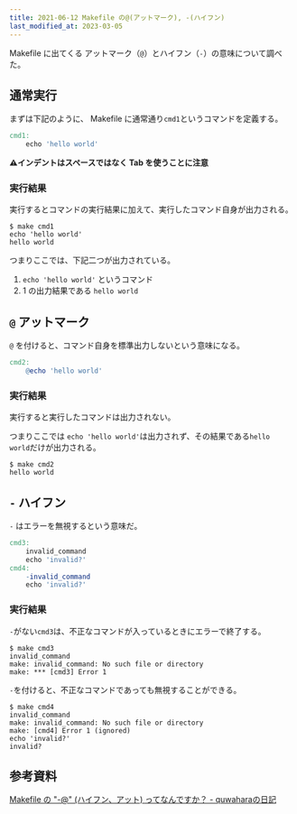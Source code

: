 ```yaml
---
title: 2021-06-12 Makefile の@(アットマーク), -(ハイフン)
last_modified_at: 2023-03-05
---
```


Makefile に出てくる アットマーク（`@`）とハイフン（`-`）の意味について調べた。

## 通常実行

まずは下記のように、 Makefile に通常通り`cmd1`というコマンドを定義する。

```makefile
cmd1:
	echo 'hello world'
```

**⚠インデントはスペースではなく Tab を使うことに注意**

### 実行結果

実行するとコマンドの実行結果に加えて、実行したコマンド自身が出力される。

```console
$ make cmd1
echo 'hello world'
hello world
```

つまりここでは、下記二つが出力されている。

1. `echo 'hello world'` というコマンド
1. 1 の出力結果である `hello world`

## `@` アットマーク

`@` を付けると、コマンド自身を標準出力しないという意味になる。

```makefile
cmd2:
	@echo 'hello world'
```

### 実行結果

実行すると実行したコマンドは出力されない。

つまりここでは `echo 'hello world'`は出力されず、その結果である`hello world`だけが出力される。

```console
$ make cmd2
hello world
```

## `-` ハイフン

`-` はエラーを無視するという意味だ。

```makefile
cmd3:
	invalid_command
	echo 'invalid?'
cmd4:
	-invalid_command
	echo 'invalid?'
```

### 実行結果

`-`がない`cmd3`は、不正なコマンドが入っているときにエラーで終了する。

```console
$ make cmd3
invalid_command
make: invalid_command: No such file or directory
make: *** [cmd3] Error 1
```

`-`を付けると、不正なコマンドであっても無視することができる。

```console
$ make cmd4
invalid_command
make: invalid_command: No such file or directory
make: [cmd4] Error 1 (ignored)
echo 'invalid?'
invalid?
```

## 参考資料

[Makefile の "-@" (ハイフン、アット) ってなんですか？ - quwaharaの日記](https://quwahara.hatenablog.com/entry/2012/02/13/201713)
